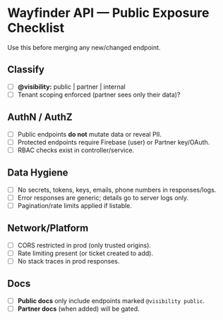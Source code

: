 # Wayfinder API — Public Exposure Checklist

Use this before merging any new/changed endpoint.

## Classify
- [ ] **@visibility:** public | partner | internal
- [ ] Tenant scoping enforced (partner sees only their data)?

## AuthN / AuthZ
- [ ] Public endpoints **do not** mutate data or reveal PII.
- [ ] Protected endpoints require Firebase (user) or Partner key/OAuth.
- [ ] RBAC checks exist in controller/service.

## Data Hygiene
- [ ] No secrets, tokens, keys, emails, phone numbers in responses/logs.
- [ ] Error responses are generic; details go to server logs only.
- [ ] Pagination/rate limits applied if listable.

## Network/Platform
- [ ] CORS restricted in prod (only trusted origins).
- [ ] Rate limiting present (or ticket created to add).
- [ ] No stack traces in prod responses.

## Docs
- [ ] **Public docs** only include endpoints marked `@visibility public`.
- [ ] **Partner docs** (when added) will be gated.
